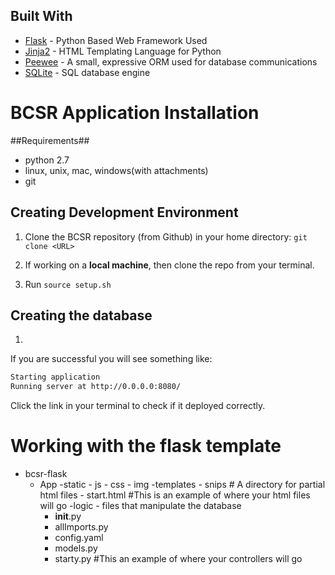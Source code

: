 ## Built With

* [Flask](http://flask.pocoo.org/docs/0.11/)  - Python Based Web Framework Used
* [Jinja2](http://jinja.pocoo.org/docs/dev/) - HTML Templating Language for Python
* [Peewee](http://docs.peewee-orm.com/en/latest/index.html) - A small, expressive ORM used for database communications
* [SQLite](https://sqlite.org/) - SQL database engine

# BCSR Application Installation

##Requirements##
* python 2.7
* linux, unix, mac, windows(with attachments)
* git

## Creating Development Environment

1. Clone the BCSR repository (from Github) in your home directory: ```git clone <URL>```

2. If working on a **local machine**, then clone the repo from your terminal.

3. Run ```source setup.sh```

## Creating the database

1. 

If you are successful you will see something like:
``` bash
Starting application
Running server at http://0.0.0.0:8080/
```
Click the link in your terminal to check if it deployed correctly.

# Working with the flask template #
- bcsr-flask
	- App
		-static
			- js
			- css
			- img
		-templates
			- snips # A directory for partial html files
			- start.html #This is an example of where your html files will go
		-logic
			- files that manipulate the database
		- __init__.py
		- allImports.py
		- config.yaml
		- models.py
		- starty.py #This an example of where your controllers will go
